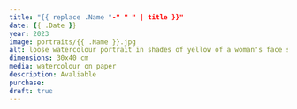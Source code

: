 ```yaml
---
title: "{{ replace .Name "-" " " | title }}"
date: {{ .Date }}
year: 2023
image: portraits/{{ .Name }}.jpg
alt: loose watercolour portrait in shades of yellow of a woman's face screaming, with strong lighting coming from the left
dimensions: 30x40 cm
media: watercolour on paper
description: Avaliable
purchase: 
draft: true
---
```

